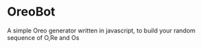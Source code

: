 # OreoBot
A simple Oreo generator written in javascript, to build your random sequence of O,Re and Os
